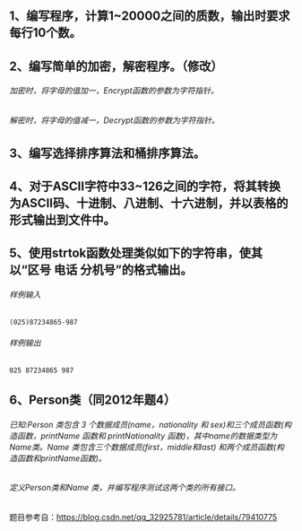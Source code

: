 ## 1、编写程序，计算1~20000之间的质数，输出时要求每行10个数。
## 2、编写简单的加密，解密程序。（修改）
###### 加密时，将字母的值加一，Encrypt函数的参数为字符指针。
###### 解密时，将字母的值减一，Decrypt函数的参数为字符指针。
## 3、编写选择排序算法和桶排序算法。
## 4、对于ASCII字符中33~126之间的字符，将其转换为ASCII码、十进制、八进制、十六进制，并以表格的形式输出到文件中。
## 5、使用strtok函数处理类似如下的字符串，使其以“区号 电话 分机号”的格式输出。
###### 样例输入

```
(025)87234865-987
```
###### 样例输出

```
025 87234865 987
```

## 6、Person类（同2012年题4）
###### 已知:Person 类包含 3 个数据成员(name，nationality 和 sex)和三个成员函数(构造函数，printName 函数和 printNationality 函数)，其中name的数据类型为Name类。Name 类包含三个数据成员(first，middle和last) 和两个成员函数(构造函数和printName函数)。
###### 定义Person类和Name 类，并编写程序测试这两个类的所有接口。

题目参考自：https://blog.csdn.net/qq_32925781/article/details/79410775
